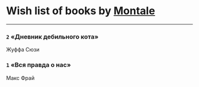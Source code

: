 # Wish list of books by [Montale](http://vk.com/id224219704)
---


### `2` «Дневник дебильного кота»
Жуффа Сюзи

### `1` «Вся правда о нас»
Макс Фрай

